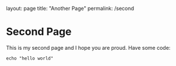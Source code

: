 layout: page
title: "Another Page"
permalink: /second

# Second Page
This is my second page and I hope you are proud. Have some code:
```
echo "hello world"
```
